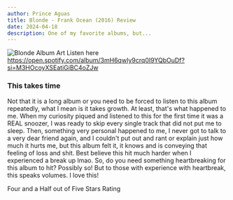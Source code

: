 ```yaml
---
author: Prince Aguas
title: Blonde - Frank Ocean (2016) Review
date: 2024-04-18
description: One of my favorite albums, but...
---
```

![Blonde Album Art](https://media.npr.org/assets/img/2016/08/22/frank-ocean-blond_sq-c949586de86261136541d9e21e1860dcc43155f9.jpg?s=1100&c=50&f=jpeg "Blonde Album Art")
Listen here
https://open.spotify.com/album/3mH6qwIy9crq0I9YQbOuDf?si=M3HOcoyXSEatiGiBC4oZJw
### This takes time

Not that it is a long album or you need to be forced to listen to this album repeatedly, what I mean is it takes growth.
At least, that's what happened to me. 
When my curiosity piqued and listened to this for the first time it was a REAL snoozer, I was ready to skip every single track that did not put me to sleep. 
Then, something very personal happened to me, I never got to talk to a very dear friend again, and I couldn't put out and rant or explain just how much it hurts me, but this album felt it, it knows and is conveying that feeling of loss and shit. 
Best believe this hit much harder when I experienced a break up lmao. 
So, do you need something heartbreaking for this album to hit? Possibly so! 
But to those with experience with heartbreak, this speaks volumes. 
I love this!

Four and a Half out of Five Stars Rating